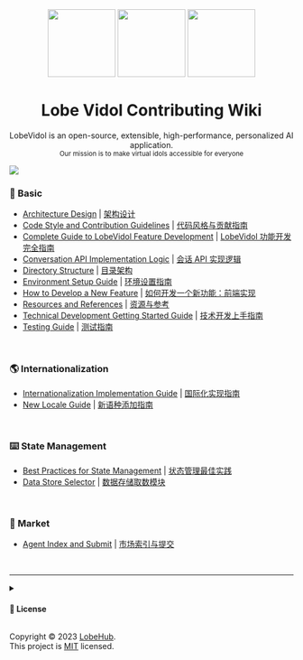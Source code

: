 <div align="center">

<img height="120" src="https://registry.npmmirror.com/@lobehub/assets-logo/1.0.0/files/assets/logo-3d.webp">
<img height="120" src="https://gw.alipayobjects.com/zos/kitchen/qJ3l3EPsdW/split.svg">
<img height="120" src="https://registry.npmmirror.com/@lobehub/assets-emoji-anim/1.0.0/files/assets/teddy-bear.webp">

<h1>Lobe Vidol Contributing Wiki</h1>

LobeVidol is an open-source, extensible, high-performance, personalized AI application. <br/> <sup>Our mission is to make virtual idols accessible for everyone</sup>

</div>

![](https://raw.githubusercontent.com/andreasbm/readme/master/assets/lines/rainbow.png)

<!-- DOCS LIST -->

### 🤯 Basic

- [Architecture Design](https://github.com/lobehub/lobe-vidol/wiki/Architecture) | [架构设计](https://github.com/lobehub/lobe-vidol/wiki/Architecture.zh-CN)
- [Code Style and Contribution Guidelines](https://github.com/lobehub/lobe-vidol/wiki/Contributing-Guidelines) | [代码风格与贡献指南](https://github.com/lobehub/lobe-vidol/wiki/Contributing-Guidelines.zh-CN)
- [Complete Guide to LobeVidol Feature Development](https://github.com/lobehub/lobe-vidol/wiki/Feature-Development) | [LobeVidol 功能开发完全指南](https://github.com/lobehub/lobe-vidol/wiki/Feature-Development.zh-CN)
- [Conversation API Implementation Logic](https://github.com/lobehub/lobe-vidol/wiki/Chat-API) | [会话 API 实现逻辑](https://github.com/lobehub/lobe-vidol/wiki/Chat-API.zh-CN)
- [Directory Structure](https://github.com/lobehub/lobe-vidol/wiki/Folder-Structure) | [目录架构](https://github.com/lobehub/lobe-vidol/wiki/Folder-Structure.zh-CN)
- [Environment Setup Guide](https://github.com/lobehub/lobe-vidol/wiki/Setup-Development) | [环境设置指南](https://github.com/lobehub/lobe-vidol/wiki/Setup-Development.zh-CN)
- [How to Develop a New Feature](https://github.com/lobehub/lobe-vidol/wiki/Feature-Development-Frontend) | [如何开发一个新功能：前端实现](https://github.com/lobehub/lobe-vidol/wiki/Feature-Development-Frontend.zh-CN)
- [Resources and References](https://github.com/lobehub/lobe-vidol/wiki/Resources) | [资源与参考](https://github.com/lobehub/lobe-vidol/wiki/Resources.zh-CN)
- [Technical Development Getting Started Guide](https://github.com/lobehub/lobe-vidol/wiki/Intro) | [技术开发上手指南](https://github.com/lobehub/lobe-vidol/wiki/Intro.zh-CN)
- [Testing Guide](https://github.com/lobehub/lobe-vidol/wiki/Test) | [测试指南](https://github.com/lobehub/lobe-vidol/wiki/Test.zh-CN)

<br/>

### 🌎 Internationalization

- [Internationalization Implementation Guide](https://github.com/lobehub/lobe-vidol/wiki/Internationalization-Implementation) | [国际化实现指南](https://github.com/lobehub/lobe-vidol/wiki/Internationalization-Implementation.zh-CN)
- [New Locale Guide](https://github.com/lobehub/lobe-vidol/wiki/Add-New-Locale) | [新语种添加指南](https://github.com/lobehub/lobe-vidol/wiki/Add-New-Locale.zh-CN)

<br/>

### ⌨️ State Management

- [Best Practices for State Management](https://github.com/lobehub/lobe-vidol/wiki/State-Management-Intro) | [状态管理最佳实践](https://github.com/lobehub/lobe-vidol/wiki/State-Management-Intro.zh-CN)
- [Data Store Selector](https://github.com/lobehub/lobe-vidol/wiki/State-Management-Selectors) | [数据存储取数模块](https://github.com/lobehub/lobe-vidol/wiki/State-Management-Selectors.zh-CN)

<br/>

### 🤖 Market

- [Agent Index and Submit](https://github.com/lobehub/lobe-vidol-market) | [市场索引与提交](https://github.com/lobehub/lobe-vidol-market/blob/main/README.zh-CN.md)

<br/>

 <!-- DOCS LIST -->

---

<details><summary><h4>📝 License</h4></summary>

[![][fossa-license-shield]][fossa-license-url]

</details>

Copyright © 2023 [LobeHub][profile-url]. <br />
This project is [MIT][license-url] licensed.

<!-- LINK GROUP -->

[fossa-license-shield]: https://app.fossa.com/api/projects/git%2Bgithub.com%2Flobehub%2Flobe-vidol.svg?type=large
[fossa-license-url]: https://app.fossa.com/projects/git%2Bgithub.com%2Flobehub%2Flobe-vidol
[license-url]: https://github.com/lobehub/lobe-vidol/blob/main/LICENSE
[profile-url]: https://github.com/lobehub
